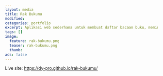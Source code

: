 ```yaml
---
layout: media
title: Rak Bukumu
modified:
categories: portfolio
excerpt: Aplikasi web sederhana untuk membuat daftar bacaan buku, memindahkan buku ke daftar buku yang sudah dibaca, serta menghapus daftar buku dari rak. Dibangun dengan menggunakan HTML, CSS dan JavaScript.
tags: []
image: 
  feature: rak-bukumu.png
  teaser: rak-bukumu.png
  thumb:
ads: false  
---
```


Live site: <a href="https://dy-pro.github.io/rak-bukumu/" target="_blank">https://dy-pro.github.io/rak-bukumu/</a>